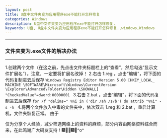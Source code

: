 ```yaml
---
layout: post
title: U盘中文件夹变为应用程序exe不能打开怎样修复
categories: Windows
description: U盘中文件夹变为应用程序exe不能打开怎样修复.
keywords: U盘, U盘中文件夹变为应用程序exe不能打开怎样修复.,windows,Windows
---
```

***

### 文件夹变为.exe文件的解决办法

***

 1.创建两个文件（在这之前，先点击文件夹标题栏上的“查看”，然后勾选“显示文件扩展名”），注意，一定要将扩展名改掉！ 2.右击 1.reg ，点击“编辑”，将下面的代码复制进去后保存 
```Windows Registry Editor Version 5.00 [HKEY_LOCAL_ MACHINE \SOFTWARE\Microsoft\Windows\CurrentVersion \Explorer\Advanced\Folder\Hidden \SHOWALL] "CheckedValue"=dword:00000001 ```
3.右击 2.bat ，点击“编辑”，将下面的代码复制进去后保存 
```for /f "delims=" %%i in ('dir /ah /s/b') do attrib "%%i" -s -h ```
4.将两个文件放入中毒的文件夹中，依次双击 1.reg 和 2.bat ，重启计算机，文件夹恢复正常。 由于

仅为分享个人经验，减少筛选网络上的资料的麻烦，部分内容由网络资料综合而来，在此鸣谢广大码友支持！🎆🎉🎉🎆🎇^o^
